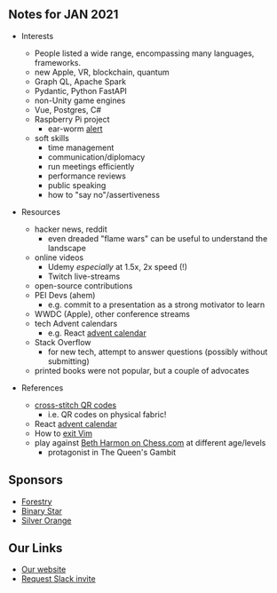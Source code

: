 
## Notes for JAN 2021

* Interests
    - People listed a wide range, encompassing many languages, frameworks.
    - new Apple, VR, blockchain, quantum
    - Graph QL, Apache Spark
    - Pydantic, Python FastAPI
    - non-Unity game engines
    - Vue, Postgres, C#
    - Raspberry Pi project 
        - ear-worm [alert](https://www.youtube.com/watch?v=uZD8HKVKneI)
    - soft skills
        - time management
        - communication/diplomacy 
        - run meetings efficiently
        - performance reviews
        - public speaking
        - how to "say no"/assertiveness

* Resources
    - hacker news, reddit
        - even dreaded "flame wars" can be useful to understand the landscape
    - online videos
        - Udemy *especially* at 1.5x, 2x speed (!)
        - Twitch live-streams
    - open-source contributions
    - PEI Devs (ahem)
        - e.g. commit to a presentation as a strong motivator to learn
    - WWDC (Apple), other conference streams
    - tech Advent calendars 
        - e.g. React [advent calendar](https://react.christmas/2020)
    - Stack Overflow
        - for new tech, attempt to answer questions (possibly without submitting)
    - printed books were not popular, but a couple of advocates

* References
    - [cross-stitch QR codes](https://github.com/glasnt/qr)
        - i.e. QR codes on physical fabric!
    - React [advent calendar](https://react.christmas/2020)
    - How to [exit Vim](https://stackoverflow.com/questions/11828270/how-do-i-exit-the-vim-editor) 
    - play against [Beth Harmon on Chess.com](https://www.dropbox.com/s/mmehzxr2s4xmus4/Screen%20Shot%202021-01-09%20at%209.40.30%20PM.png?dl=0) at different age/levels
        - protagonist in The Queen's Gambit

## Sponsors

* [Forestry](https://forestry.io/)
* [Binary Star](http://www.binarystar.biz/)
* [Silver Orange](https://www.silverorange.com/)

## Our Links

* [Our website](http://peidevs.github.io/)
* [Request Slack invite](https://docs.google.com/forms/d/e/1FAIpQLScjMRLiiKXqeHCjCSAD37mFxJdH5fskiok-LUaIGtPUZ63glw/viewform)

